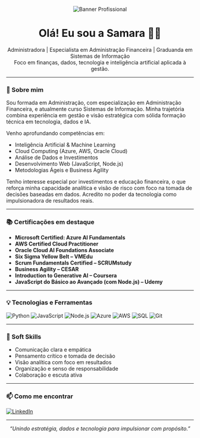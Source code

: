 <p align="center">
  <img src="https://your-banner-link.com/banner.png" alt="Banner Profissional" />
</p>

<h1 align="center">Olá! Eu sou a Samara 👩‍💻</h1>

<p align="center">
  Administradora | Especialista em Administração Financeira | Graduanda em Sistemas de Informação  
  <br>
  Foco em finanças, dados, tecnologia e inteligência artificial aplicada à gestão.
</p>

---

### 🧠 Sobre mim

Sou formada em Administração, com especialização em Administração Financeira, e atualmente curso Sistemas de Informação. Minha trajetória combina experiência em gestão e visão estratégica com sólida formação técnica em tecnologia, dados e IA.

Venho aprofundando competências em:
- Inteligência Artificial & Machine Learning  
- Cloud Computing (Azure, AWS, Oracle Cloud)  
- Análise de Dados e Investimentos  
- Desenvolvimento Web (JavaScript, Node.js)  
- Metodologias Ágeis e Business Agility

Tenho interesse especial por investimentos e educação financeira, o que reforça minha capacidade analítica e visão de risco com foco na tomada de decisões baseadas em dados. Acredito no poder da tecnologia como impulsionadora de resultados reais.

---

### 📚 Certificações em destaque

- **Microsoft Certified: Azure AI Fundamentals**
- **AWS Certified Cloud Practitioner**
- **Oracle Cloud AI Foundations Associate**
- **Six Sigma Yellow Belt – VMEdu**
- **Scrum Fundamentals Certified – SCRUMstudy**
- **Business Agility – CESAR**
- **Introduction to Generative AI – Coursera**
- **JavaScript do Básico ao Avançado (com Node.js) – Udemy**

---

### 💡 Tecnologias e Ferramentas

![Python](https://img.shields.io/badge/Python-3776AB?style=flat&logo=python&logoColor=white)
![JavaScript](https://img.shields.io/badge/JavaScript-F7DF1E?style=flat&logo=javascript&logoColor=black)
![Node.js](https://img.shields.io/badge/Node.js-339933?style=flat&logo=nodedotjs&logoColor=white)
![Azure](https://img.shields.io/badge/Azure-0078D4?style=flat&logo=microsoftazure&logoColor=white)
![AWS](https://img.shields.io/badge/AWS-232F3E?style=flat&logo=amazonaws&logoColor=white)
![SQL](https://img.shields.io/badge/SQL-4479A1?style=flat&logo=postgresql&logoColor=white)
![Git](https://img.shields.io/badge/Git-F05032?style=flat&logo=git&logoColor=white)

---

### 💬 Soft Skills

- Comunicação clara e empática  
- Pensamento crítico e tomada de decisão  
- Visão analítica com foco em resultados  
- Organização e senso de responsabilidade  
- Colaboração e escuta ativa  

---

### 📫 Como me encontrar

[![LinkedIn](https://img.shields.io/badge/LinkedIn-0077B5?style=flat&logo=linkedin&logoColor=white)](https://www.linkedin.com/in/samara-alcantara-469929196/)

---

<p align="center">
  <em>“Unindo estratégia, dados e tecnologia para impulsionar com propósito.”</em>
</p>

